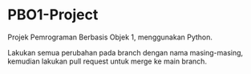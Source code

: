 # PBO1-Project

Projek Pemrograman Berbasis Objek 1, menggunakan Python.

Lakukan semua perubahan pada branch dengan nama masing-masing, kemudian lakukan pull request untuk merge ke main branch.
